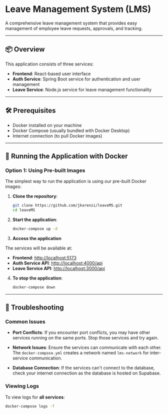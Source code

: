 # Leave Management System (LMS)

A comprehensive leave management system that provides easy management of employee leave requests, approvals, and tracking.

---

## 📦 Overview

This application consists of three services:

- **Frontend**: React-based user interface  
- **Auth Service**: Spring Boot service for authentication and user management  
- **Leave Service**: Node.js service for leave management functionality  

---

## 🛠 Prerequisites

- Docker installed on your machine  
- Docker Compose (usually bundled with Docker Desktop)  
- Internet connection (to pull Docker images)  

---

## 🚀 Running the Application with Docker

### Option 1: Using Pre-built Images

The simplest way to run the application is using our pre-built Docker images:

1. **Clone the repository**:

    ```bash
    git clone https://github.com/jkarenzi/leaveMS.git
    cd leaveMS
    ```

2. **Start the application**:

    ```bash
    docker-compose up -d
    ```

3. **Access the application**

The services will be available at:

- **Frontend**: [http://localhost:5173](http://localhost:5173)  
- **Auth Service API**: [http://localhost:4000/api](http://localhost:4000/api)  
- **Leave Service API**: [http://localhost:3000/api](http://localhost:3000/api)  

4. **To stop the application**:

    ```bash
    docker-compose down
    ```

---

## 🧰 Troubleshooting

### Common Issues

- **Port Conflicts**: If you encounter port conflicts, you may have other services running on the same ports. Stop those services and try again.

- **Network Issues**: Ensure the services can communicate with each other. The `docker-compose.yml` creates a network named `lms-network` for inter-service communication.

- **Database Connection**: If the services can't connect to the database, check your internet connection as the database is hosted on Supabase.

### Viewing Logs

To view logs for **all services**:

```bash
docker-compose logs -f
